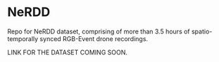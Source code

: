 # NeRDD
Repo for NeRDD dataset, comprising of more than 3.5 hours of spatio-temporally synced RGB-Event drone recordings.

LINK FOR THE DATASET COMING SOON.
